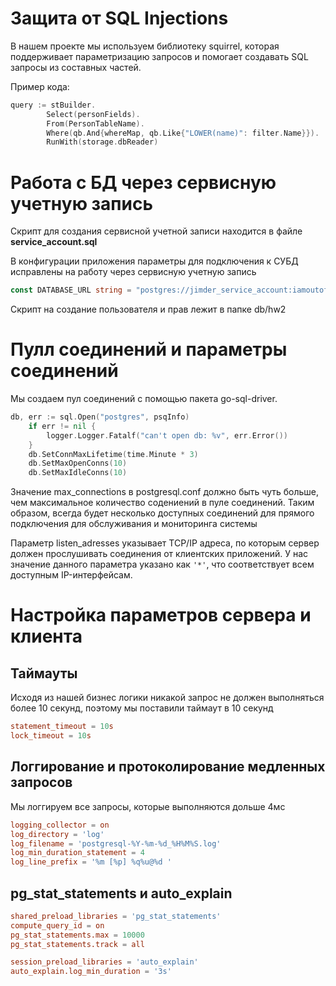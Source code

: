 # Защита от SQL Injections

В нашем проекте мы используем библиотеку squirrel, которая поддерживает параметризацию запросов и помогает создавать SQL запросы из составных частей. 

Пример кода:
```go
query := stBuilder.
		Select(personFields).
		From(PersonTableName).
		Where(qb.And{whereMap, qb.Like{"LOWER(name)": filter.Name}}).
		RunWith(storage.dbReader)
```

# Работа с БД через сервисную учетную запись

Скрипт для создания сервисной учетной записи находится в файле **service_account.sql**

В конфигурации приложения параметры для подключения к СУБД исправлены на работу через сервисную учетную запись

```go
const DATABASE_URL string = "postgres://jimder_service_account:iamoutoftouch888@postgres:5432/JIMDER"
```

Скрипт на создание пользователя и прав лежит в папке db/hw2

# Пулл соединений и параметры соединений

Мы создаем пул соединений с помощью пакета go-sql-driver.

```go
db, err := sql.Open("postgres", psqInfo)
	if err != nil {
		logger.Logger.Fatalf("can't open db: %v", err.Error())
	}
	db.SetConnMaxLifetime(time.Minute * 3)
	db.SetMaxOpenConns(10)
	db.SetMaxIdleConns(10)
```

Значение max_connections в postgresql.conf должно быть чуть больше, чем максимальное количество содениений в пуле соединений. Таким образом, всегда будет несколько доступных соединений для прямого подключения для обслуживания и мониторинга системы

Параметр listen_adresses указывает TCP/IP адреса, по которым сервер должен прослушивать соединения от клиентских приложений. У нас значение данного параметра указано как `'*'`, что соответствует всем доступным IP-интерфейсам.

# Настройка параметров сервера и клиента

## Таймауты

Исходя из нашей бизнес логики никакой запрос не должен выполняться более 10 секунд, поэтому мы поставили таймаут в 10 секунд

```conf
statement_timeout = 10s             
lock_timeout = 10s 
```

## Логгирование и протоколирование медленных запросов

Мы логгируем все запросы, которые выполняются дольше 4мс

```conf
logging_collector = on            
log_directory = 'log'                  
log_filename = 'postgresql-%Y-%m-%d_%H%M%S.log'      
log_min_duration_statement = 4    
log_line_prefix = '%m [%p] %q%u@%d ' 
```

## pg_stat_statements и auto_explain

```conf 
shared_preload_libraries = 'pg_stat_statements'
compute_query_id = on
pg_stat_statements.max = 10000
pg_stat_statements.track = all
``` 

```conf 
session_preload_libraries = 'auto_explain'
auto_explain.log_min_duration = '3s'
```